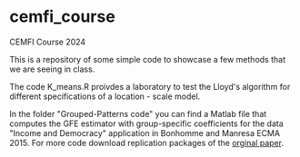 # cemfi_course
CEMFI Course 2024

This is a repository of some simple code to showcase a few methods that we are seeing in class.

The code K_means.R proivdes a laboratory to test the Lloyd's algorithm for different specifications of a location - scale model. 

In the folder "Grouped-Patterns code" you can find a Matlab file that computes the GFE estimator with group-specific coefficients for the data "Income and Democracy" application in Bonhomme and Manresa ECMA 2015. For more code download replication packages of the [orginal paper](https://www.dropbox.com/scl/fi/sik5kir4heeaj2ymgt244/Bonhomme_Manresa_codes.zip?dl=0&e=2&rlkey=xs35hbvnd7a67ej4tc0bjkl3q).
